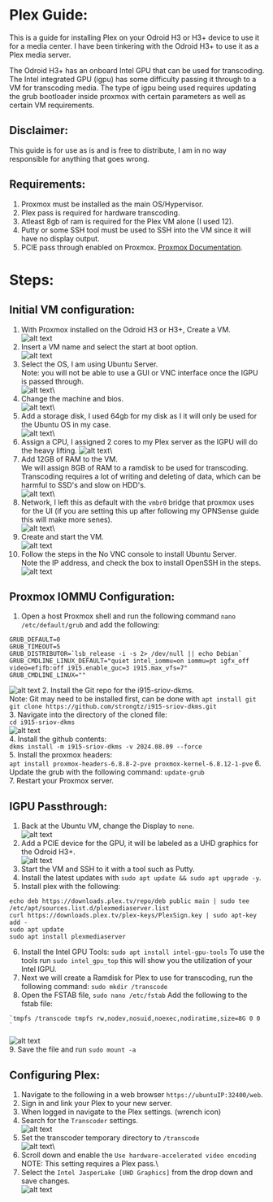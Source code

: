# Plex Guide: 
This is a guide for installing Plex on your Odroid H3 or H3+ device to use it for a media center.
I have been tinkering with the Odroid H3+ to use it as a Plex media server.

The Odroid H3+ has an onboard Intel GPU that can be used for transcoding.
The Intel integrated GPU (igpu) has some difficulty passing it through to a VM for transcoding media.
The type of igpu being used requires updating the grub bootloader inside proxmox with certain parameters as well as certain VM requirements.

## Disclaimer:
This guide is for use as is and is free to distribute, I am in no way responsible for anything that goes wrong.

## Requirements: 
1. Proxmox must be installed as the main OS/Hypervisor. 
2. Plex pass is required for hardware transcoding.
3. Atleast 8gb of ram is required for the Plex VM alone (I used 12).
4. Putty or some SSH tool must be used to SSH into the VM since it will have no display output.
5. PCIE pass through enabled on Proxmox. [Proxmox Documentation](https://pve.proxmox.com/wiki/PCI(e)_Passthrough). 

# Steps: 
## Initial VM configuration:
1. With Proxmox installed on the Odroid H3 or H3+, Create a VM.\
![alt text](/Images/Odroid-H3+/Plex/Create%20a%20VM.png)
2. Insert a VM name and select the start at boot option.\
![alt text](/Images/Odroid-H3+/Plex/Create%20a%20VM%202.png)
3. Select the OS, I am using Ubuntu Server.\
Note: you will not be able to use a GUI or VNC interface once the IGPU is passed through.\
![alt text](/Images/Odroid-H3+/Plex/Create%20a%20VM%203.png)\
4. Change the machine and bios.\
![alt text](/Images/Odroid-H3+/Plex/Create%20a%20VM%204.png)\
5. Add a storage disk, I used 64gb for my disk as I it will only be used for the Ubuntu OS in my case.\
![alt text](/Images/Odroid-H3+/Plex/Create%20a%20VM%205.png)\
6. Assign a CPU, I assigned 2 cores to my Plex server as the IGPU will do the heavy lifting. 
![alt text](/Images/Odroid-H3+/Plex/Create%20a%20VM%206.png)\
7. Add 12GB of RAM to the VM.\
We will assign 8GB of RAM to a ramdisk to be used for transcoding. Transcoding requires a lot of writing and deleting of data, which can be harmful to SSD's and slow on HDD's.\
![alt text](/Images/Odroid-H3+/Plex/Create%20a%20VM%207.png)\
8. Network, I left this as default with the `vmbr0` bridge that proxmox uses for the UI (if you are setting this up after following my OPNSense guide this will make more senes).\
![alt text](/Images/Odroid-H3+/Plex/Create%20a%20VM%208.png)\
9. Create and start the VM.\
![alt text](/Images/Odroid-H3+/Plex/start%20vm.png)
10. Follow the steps in the No VNC console to install Ubuntu Server.\
Note the IP address, and check the box to install OpenSSH in the steps.\
![alt text](/Images/Odroid-H3+/Plex/Console%20vm.png)

## Proxmox IOMMU Configuration:
1. Open a host Proxmox shell and run the following command `nano /etc/default/grub` and add the following:
```
GRUB_DEFAULT=0
GRUB_TIMEOUT=5
GRUB_DISTRIBUTOR=`lsb_release -i -s 2> /dev/null || echo Debian`
GRUB_CMDLINE_LINUX_DEFAULT="quiet intel_iommu=on iommu=pt igfx_off video=efifb:off i915.enable_guc=3 i915.max_vfs=7"
GRUB_CMDLINE_LINUX=""
```
![alt text](/Images/Odroid-H3+/Plex/example%20etc_default_grub%20file.png)
2. Install the Git repo for the i915-sriov-dkms.\
Note: Git may need to be installed first, can be done with `apt install git`\
`git clone https://github.com/strongtz/i915-sriov-dkms.git`\
3. Navigate into the directory of the cloned file:\
`cd i915-sriov-dkms`\
![alt text](/Images/Odroid-H3+/Plex/git%20clone%20folder%20structure.png)\
4. Install the github contents:\
`dkms install -m i915-sriov-dkms -v 2024.08.09 --force`\
5. Install the proxmox headers:\
`apt install proxmox-headers-6.8.8-2-pve proxmox-kernel-6.8.12-1-pve`
6. Update the grub with the following command: 
`update-grub`\
7. Restart your Proxmox server.

## IGPU Passthrough: 
1. Back at the Ubuntu VM, change the Display to `none`.\
![alt text](/Images/Odroid-H3+/Plex/display%20none.png)
2. Add a PCIE device for the GPU, it will be labeled as a UHD graphics for the Odroid H3+.\
![alt text](/Images/Odroid-H3+/Plex/gpu%20passthrough.png)
3. Start the VM and SSH to it with a tool such as Putty. 
4. Install the latest updates with `sudo apt update && sudo apt upgrade -y`. 
5. Install plex with the following:
```
echo deb https://downloads.plex.tv/repo/deb public main | sudo tee /etc/apt/sources.list.d/plexmediaserver.list
curl https://downloads.plex.tv/plex-keys/PlexSign.key | sudo apt-key add -
sudo apt update
sudo apt install plexmediaserver
```
6. Install the Intel GPU Tools:
`sudo apt install intel-gpu-tools`
To use the tools run `sudo intel_gpu_top` this will show you the utilization of your Intel IGPU. 
7. Next we will create a Ramdisk for Plex to use for transcoding, run the following command:
`sudo mkdir /transcode`
8. Open the FSTAB file, `sudo nano /etc/fstab` 
Add the following to the fstab file: 
```
`tmpfs /transcode tmpfs rw,nodev,nosuid,noexec,nodiratime,size=8G 0 0 `
```
![alt text](/Images/Odroid-H3+/Plex/fstab%20file.png)\
9. Save the file and run `sudo mount -a` 

## Configuring Plex: 
1. Navigate to the following in a web browser `https://ubuntuIP:32400/web`. 
2. Sign in and link your Plex to your new server.
3. When logged in navigate to the Plex settings. (wrench icon)
4. Search for the `Transcoder` settings.\
![alt text](/Images/Odroid-H3+/Plex/plex%20transcoder%20settings.png)
5. Set the transcoder temporary directory to `/transcode`\
![alt text](/Images/Odroid-H3+/Plex/ramdisk.png)\
6. Scroll down and enable the `Use hardware-accelerated video encoding`\
NOTE: This setting requires a Plex pass.\
7. Select the `Intel JasperLake [UHD Graphics]` from the drop down and save changes.\
![alt text](/Images/Odroid-H3+/Plex/save%20changes.png)
